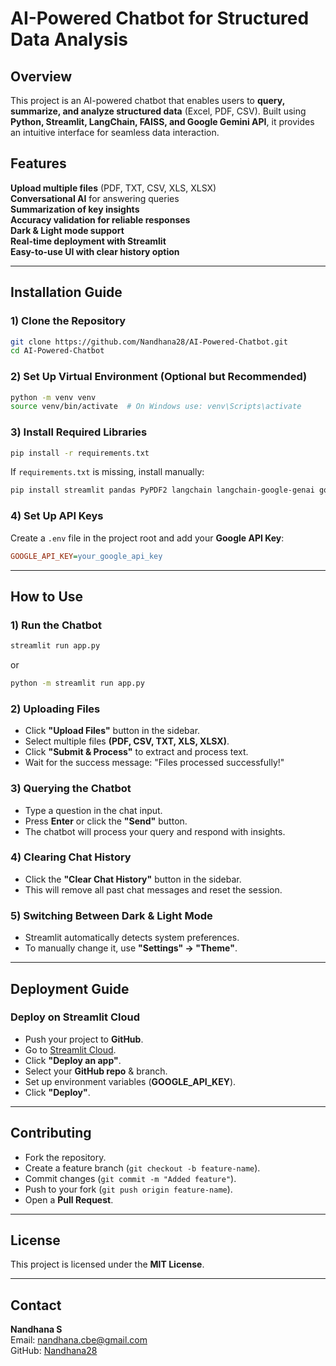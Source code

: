 # AI-Powered Chatbot for Structured Data Analysis

## Overview
This project is an AI-powered chatbot that enables users to **query, summarize, and analyze structured data** (Excel, PDF, CSV). Built using **Python, Streamlit, LangChain, FAISS, and Google Gemini API**, it provides an intuitive interface for seamless data interaction.

## Features
 **Upload multiple files** (PDF, TXT, CSV, XLS, XLSX)  
 **Conversational AI** for answering queries  
 **Summarization of key insights**  
 **Accuracy validation for reliable responses**  
 **Dark & Light mode support**  
 **Real-time deployment with Streamlit**  
 **Easy-to-use UI with clear history option**  

---

## Installation Guide
### 1) Clone the Repository
```bash
git clone https://github.com/Nandhana28/AI-Powered-Chatbot.git
cd AI-Powered-Chatbot
```

### 2️) Set Up Virtual Environment (Optional but Recommended)
```bash
python -m venv venv
source venv/bin/activate  # On Windows use: venv\Scripts\activate
```

### 3️) Install Required Libraries
```bash
pip install -r requirements.txt
```

If `requirements.txt` is missing, install manually:
```bash
pip install streamlit pandas PyPDF2 langchain langchain-google-genai google-generativeai faiss-cpu python-dotenv
```

### 4️) Set Up API Keys
Create a `.env` file in the project root and add your **Google API Key**:
```ini
GOOGLE_API_KEY=your_google_api_key
```

---

## How to Use
### 1️) Run the Chatbot
```bash
streamlit run app.py
```
or
```bash
python -m streamlit run app.py
```

### 2️) Uploading Files
- Click **"Upload Files"** button in the sidebar.
- Select multiple files **(PDF, CSV, TXT, XLS, XLSX)**.
- Click **"Submit & Process"** to extract and process text.
- Wait for the success message: "Files processed successfully!"

### 3️) Querying the Chatbot
- Type a question in the chat input.
- Press **Enter** or click the **"Send"** button.
- The chatbot will process your query and respond with insights.

### 4️) Clearing Chat History
- Click the **"Clear Chat History"** button in the sidebar.
- This will remove all past chat messages and reset the session.

### 5️) Switching Between Dark & Light Mode
- Streamlit automatically detects system preferences.
- To manually change it, use **"Settings" → "Theme"**.

---

## Deployment Guide
### Deploy on Streamlit Cloud
- Push your project to **GitHub**.
- Go to [Streamlit Cloud](https://streamlit.io/cloud).
- Click **"Deploy an app"**.
- Select your **GitHub repo** & branch.
- Set up environment variables (**GOOGLE_API_KEY**).
- Click **"Deploy"**.


---

## Contributing
- Fork the repository.
- Create a feature branch (`git checkout -b feature-name`).
- Commit changes (`git commit -m "Added feature"`).
- Push to your fork (`git push origin feature-name`).
- Open a **Pull Request**.

---

## License
This project is licensed under the **MIT License**.

---

## Contact
**Nandhana S**  
Email: nandhana.cbe@gmail.com  
GitHub: [Nandhana28](https://github.com/Nandhana28)  

